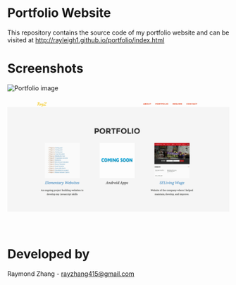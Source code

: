Portfolio Website
==================
This repository contains the source code of my portfolio website and can be visited at http://rayleigh1.github.io/portfolio/index.html

Screenshots
============
![Portfolio image](site1.png "Screenshot of the portfolio website")


![Portfolio image](site2.png "Screenshot of the portfolio website")


Developed by
============
Raymond Zhang - <rayzhang415@gmail.com>
